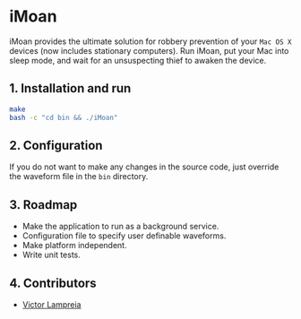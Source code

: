 # iMoan
iMoan provides the ultimate solution for robbery prevention of your ```Mac OS X``` devices (now includes stationary computers).
Run iMoan, put your Mac into sleep mode, and wait for an unsuspecting thief to awaken the device.

## 1. Installation and run
```sh
make
bash -c "cd bin && ./iMoan"
```

## 2. Configuration
If you do not want to make any changes in the source code, just override the waveform file in the ```bin``` directory.

## 3. Roadmap
- Make the application to run as a background service.
- Configuration file to specify user definable waveforms.
- Make platform independent.
- Write unit tests.

## 4. Contributors
- [Victor Lampreia](https://www.github.com/vlampreia)
